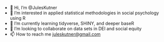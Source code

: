 - 👋 Hi, I’m @JulesKutner
- 👀 I’m interested in applied statistical methodologies in social psychology using R
- 🌱 I’m currently learning tidyverse, SHINY, and deeper baseR
- 💞️ I’m looking to collaborate on data sets in DEI and social equity
- 📫 How to reach me juleskutner@gmail.com

<!---
JulesKutner/JulesKutner is a ✨ special ✨ repository because its `README.md` (this file) appears on your GitHub profile.
You can click the Preview link to take a look at your changes.
--->

